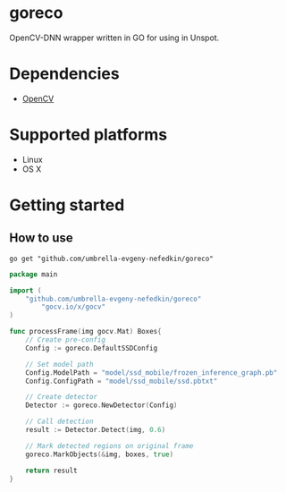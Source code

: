 # goreco

OpenCV-DNN wrapper written in GO for using in Unspot.

# Dependencies
- [OpenCV](https://opencv.org/)

# Supported platforms

 - Linux
 - OS X

# Getting started
## How to use
```shell
go get "github.com/umbrella-evgeny-nefedkin/goreco"
```

```go
package main

import (
	"github.com/umbrella-evgeny-nefedkin/goreco"
        "gocv.io/x/gocv"
)

func processFrame(img gocv.Mat) Boxes{
    // Create pre-config
	Config := goreco.DefaultSSDConfig

    // Set model path
	Config.ModelPath = "model/ssd_mobile/frozen_inference_graph.pb"
	Config.ConfigPath = "model/ssd_mobile/ssd.pbtxt"

    // Create detector
    Detector := goreco.NewDetector(Config)

    // Call detection
    result := Detector.Detect(img, 0.6)

    // Mark detected regions on original frame
    goreco.MarkObjects(&img, boxes, true)

    return result
}
```
